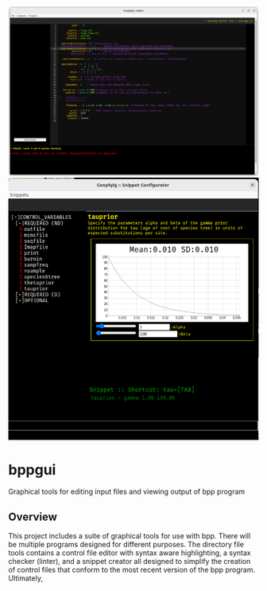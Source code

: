 ![Conphyig Editor](https://github.com/bpp/bppgui/blob/main/Editor.png)
![Snippet Configurator](./Snippet.png)

# bppgui
Graphical tools for editing input files and viewing output of bpp program

## Overview
This project includes a suite of graphical tools for use with bpp. There will be multiple programs
designed for different purposes. The directory file tools contains a control file editor with syntax
aware highlighting, a syntax checker (linter), and a snippet creator all designed to simplify the
creation of control files that conform to the most recent version of the bpp program. Ultimately,


